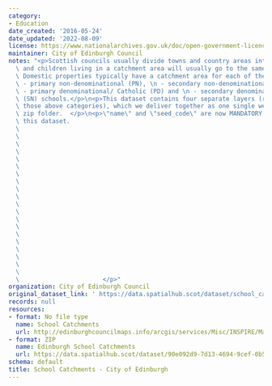 ```yaml
---
category:
- Education
date_created: '2016-05-24'
date_updated: '2022-08-09'
license: https://www.nationalarchives.gov.uk/doc/open-government-licence/version/3/
maintainer: City of Edinburgh Council
notes: "<p>Scottish councils usually divide towns and country areas into catchments\
  \ and children living in a catchment area will usually go to the same local school.\
  \ Domestic properties typically have a catchment area for each of their local:\n\
  \ - primary non-denominational (PN), \n - secondary non-denominational (SN), \n\
  \ - primary denominational/ Catholic (PD) and \n - secondary denominational/ Catholic\
  \ (SN) schools.</p>\n<p>This dataset contains four separate layers (representing\
  \ those above categories), which we deliver together as one single web service or\
  \ zip folder.  </p>\n<p>\"name\" and \"seed_code\" are now MANDATORY fields for\
  \ this dataset.                                                                \
  \                                                                              \
  \                                                                              \
  \                                                                              \
  \                                                                              \
  \                                                                              \
  \                                                                              \
  \                                                                              \
  \                                                                              \
  \                                                                              \
  \                                                                              \
  \                                                                              \
  \                                                                              \
  \                                                                              \
  \                                                                              \
  \                                                                              \
  \                                                                              \
  \                                                                              \
  \                                                                              \
  \                                                                              \
  \                                                                              \
  \                       </p>"
organization: City of Edinburgh Council
original_dataset_link: ' https://data.spatialhub.scot/dataset/school_catchments-ce'
records: null
resources:
- format: No file type
  name: School Catchments
  url: http://edinburghcouncilmaps.info/arcgis/services/Misc/INSPIRE/MapServer/WFSServer?request=GetCapabilities&service=WFS
- format: ZIP
  name: Edinburgh School Catchments
  url: https://data.spatialhub.scot/dataset/90e092d9-7d13-4694-9cef-0b59b33a393a/resource/57485782-a90f-4674-a7fd-365975a95f38/download/edinburgh-school-catchments-20190131.zip
schema: default
title: School Catchments - City of Edinburgh
---
```

